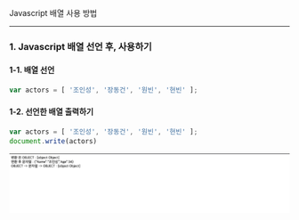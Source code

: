 Javascript 배열 사용 방법
* * *      

### 1. Javascript 배열 선언 후, 사용하기
#### 1-1. 배열 선언
``` javascript
var actors = [ '조인성', '장동건', '원빈', '현빈' ];
```
#### 1-2. 선언한 배열 출력하기
``` javascript
var actors = [ '조인성', '장동건', '원빈', '현빈' ];
document.write(actors)
```

![ex_screenshot](./assets//javascript-json-before.png)